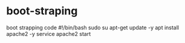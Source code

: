 # boot-straping
boot strapping code
#!/bin/bash
sudo su
apt-get update -y
apt install apache2 -y
service apache2 start
